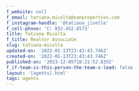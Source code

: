 ```yaml
---
f_website: null
f_email: tatiana.micolta@nanproperties.com
f_instagram-handle: '@tatiana_jiselle'
f_cell-phone: 'C: 832.452.8573'
title: Tatiana Micolta
f_title: Realtor Associate
slug: tatiana-micolta
updated-on: '2022-01-13T23:43:43.746Z'
created-on: '2022-01-13T23:43:43.746Z'
published-on: '2023-12-05T18:21:52.835Z'
f_if-team-is-this-person-the-team-s-lead: false
layout: '[agents].html'
tags: agents
---
```



